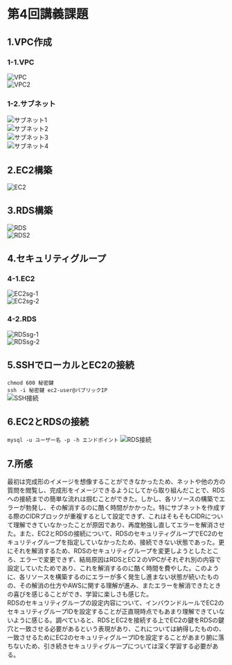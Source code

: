 # 第4回講義課題  
## 1.VPC作成 
### 1-1.VPC   
![VPC](img/lecture04-1.png)  
![VPC2](img/lecture04-2.png)  
### 1-2.サブネット  
![サブネット1](img/lecture04-13.png)  
![サブネット2](img/lecture04-14.png)  
![サブネット3](img/lecture04-15.png)  
![サブネット4](img/lecture04-16.png)  
## 2.EC2構築  
![EC2](img/lecture04-3.png)  
## 3.RDS構築  
![RDS](img/lecture04-4.png)  
![RDS2](img/lecture04-5.png)    
## 4.セキュリティグループ  
### 4-1.EC2  
![EC2sg-1](img/lecture04-17.png)  
![EC2sg-2](img/lecture04-7.png)  
### 4-2.RDS  
![RDSsg-1](img/lecture04-9.png)  
![RDSsg-2](img/lecture04-10.png)  
## 5.SSHでローカルとEC2の接続  
```chmod 600 秘密鍵```  
```ssh -i 秘密鍵 ec2-user@パブリックIP```  
![SSH接続](img/lecture04-11.png)  
## 6.EC2とRDSの接続  
```mysql -u ユーザー名 -p -h エンドポイント```
![RDS接続](img/lecture04-12.png)  
## 7.所感  
最初は完成形のイメージを想像することができなかったため、ネットや他の方の質問を閲覧し、完成形をイメージできるようにしてから取り組んだことで、RDSへの接続までの簡単な流れは掴むことができた。しかし、各リソースの構築でエラーが勃発し、その解消するのに酷く時間がかかった。特にサブネットを作成する際のCIDRブロックが重複するとして設定できず、これはそもそもCIDRについて理解できていなかったことが原因であり、再度勉強し直してエラーを解消させた。また、EC2とRDSの接続について、RDSのセキュリティグループでEC2のセキュリティグループを指定していなかったため、接続できない状態であった。更にそれを解消するため、RDSのセキュリティグループを変更しようとしたところ、エラーで変更できず、結局原因はRDSとEC２のVPCがそれぞれ別の内容で設定していたためであり、これを解消するのに酷く時間を費やした。このように、各リソースを構築するのにエラーが多く発生し進まない状態が続いたものの、その解消の仕方やAWSに関する理解が進み、またエラーを解消できたときの喜びを感じることができ、学習に楽しさも感じた。  
RDSのセキュリティグループの設定内容について、インバウンドルールでEC2のセキュリティグループIDを設定することが正直現時点でもあまり理解できていないように感じる。調べていると、RDSとEC2を接続する上でEC2の鍵をRDSの鍵穴と一致させる必要があるという表現があり、これについては納得したものの、一致させるためにEC2のセキュリティグループIDを設定することがあまり腑に落ちないため、引き続きセキュリティグループについては深く学習する必要がある。